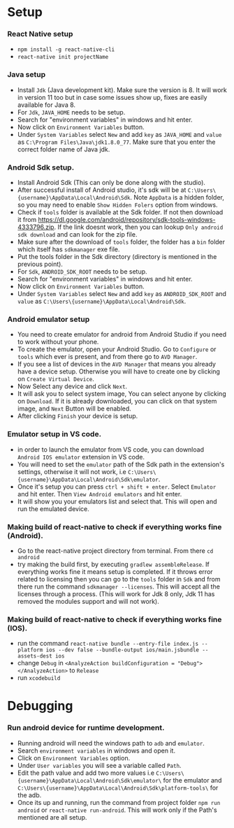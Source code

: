 # Setup

### React Native setup

* `npm install -g react-native-cli`
* `react-native init projectName`


### Java setup

* Install `Jdk` (Java development kit). Make sure the version is 8. It will work in version 11 too but in case some issues show up, fixes are easily available for Java 8.
* For `Jdk`, `JAVA_HOME` needs to be setup.
* Search for "environment variables" in windows and hit enter.
* Now click on `Environment Variables` button.
* Under `System Variables` select `New` and add `key` as `JAVA_HOME` and `value` as `C:\Program Files\Java\jdk1.8.0_77`. Make sure that you enter the correct folder name of Java jdk.


### Android Sdk setup.

* Install Android Sdk (This can only be done along with the studio).
* After successful install of Android studio, it's sdk will be at `C:\Users\{username}\AppData\Local\Android\Sdk`. Note `AppData` is a hidden folder, so you may need to enable `Show Hidden Folers` option from windows.
* Check if `tools` folder is available at the Sdk folder. If not then download it from <https://dl.google.com/android/repository/sdk-tools-windows-4333796.zip>. If the link doesnt work, then you can lookup `Only android sdk download` and can look for the zip file.
* Make sure after the download of `tools` folder, the folder has a `bin` folder which itself has `sdkmanager` exe file.
* Put the tools folder in the Sdk directory (directory is mentioned in the previous point).
* For `Sdk`, `ANDROID_SDK_ROOT` needs to be setup.
* Search for "environment variables" in windows and hit enter.
* Now click on `Environment Variables` button.
* Under `System Variables` select `New` and add `key` as `ANDROID_SDK_ROOT` and `value` as `C:\Users\{username}\AppData\Local\Android\Sdk`.


### Android emulator setup

* You need to create emulator for android from Android Studio if you need to work without your phone.
* To create the emulator, open your Android Studio. Go to `Configure` or `tools` which ever is present, and from there go to `AVD Manager`.
* If you see a list of devices in the `AVD Manager` that means you already have a device setup. Otherwise you will have to create one by clicking on `Create Virtual Device`.
* Now Select any device and click `Next`.
* It will ask you to select system image, You can select anyone by clicking on `Download`. If it is already downloaded, you can click on that system image, and `Next` Button will be enabled.
* After clicking `Finish` your device is setup.


### Emulator setup in VS code.

* in order to launch the emulator from VS code, you can download `Android IOS emulator` extension in VS code.
* You will need to set the `emulator` path of the Sdk path in the extension's settings, otherwise it will not work, i.e `C:\Users\{username}\AppData\Local\Android\Sdk\emulator`.
* Once it's setup you can press `ctrl + shift + enter`. Select `Emulator` and hit enter. Then `View Android emulators` and hit enter.
* It will show you your emulators list and select that. This will open and run the emulated device.


### Making build of react-native to check if everything works fine (Android).

* Go to the react-native project directory from terminal. From there `cd android`
* try making the build first, by executing `gradlew assembleRelease`. If everything works fine it means setup is completed. If it throws error related to licensing then you can go to the `tools` folder in `Sdk` and from there run the command `sdkmanager --licenses`. This will accept all the licenses through a process. (This will work for Jdk 8 only, Jdk 11 has removed the modules support and will not work).



### Making build of react-native to check if everything works fine (IOS).
- run the command `react-native bundle --entry-file index.js --platform ios --dev false --bundle-output ios/main.jsbundle --assets-dest ios`
- change `Debug` in `<AnalyzeAction buildConfiguration = "Debug"> </AnalyzeAction>` to `Release`
- run `xcodebuild`

# Debugging

### Run android device for runtime development.
* Running android will need the windows path to `adb` and `emulator`.
* Search `environment variables` in windows and open it.
* Click on `Environment Variables` option.
* Under `User variables` you will see a variable called `Path`.
* Edit the path value and add two more values i.e `C:\Users\{username}\AppData\Local\Android\Sdk\emulator\` for the emulator and `C:\Users\{username}\AppData\Local\Android\Sdk\platform-tools\` for the adb.
* Once its up and running, run the command from project folder `npm run android` or `react-native run-android`. This will work only if the Path's mentioned are all setup.